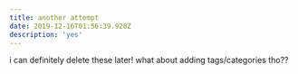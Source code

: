 ```yaml
---
title: another attempt
date: 2019-12-16T01:56:39.928Z
description: 'yes'
---
```

i can definitely delete these later! what about adding tags/categories tho??
